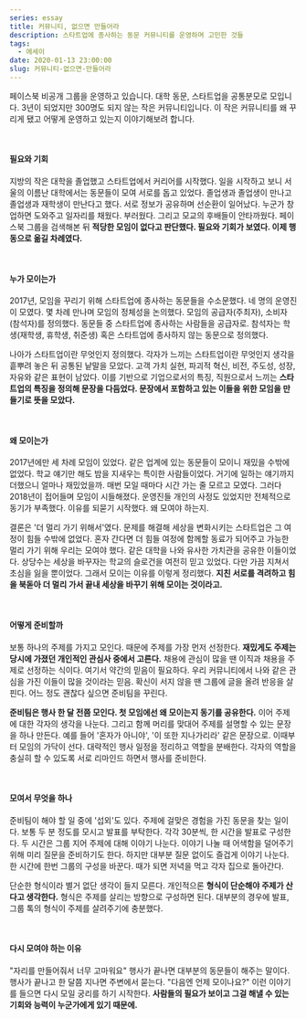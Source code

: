 ```yaml
---
series: essay
title: 커뮤니티, 없으면 만들어라
description: 스타트업에 종사하는 동문 커뮤니티를 운영하며 고민한 것들
tags:
  - 에세이
date: 2020-01-13 23:00:00
slug: 커뮤니티-없으면-만들어라
---
```


페이스북 비공개 그룹을 운영하고 있습니다. 대학 동문, 스타트업을 공통분모로 모입니다. 3년이 되었지만 300명도 되지 않는 작은 커뮤니티입니다. 이 작은 커뮤니티를 왜 꾸리게 됐고 어떻게 운영하고 있는지 이야기해보려 합니다. 

<br/>

#### 필요와 기회
지방의 작은 대학을 졸업했고 스타트업에서 커리어를 시작했다. 일을 시작하고 보니 서울의 이름난 대학에서는 동문들이 모여 서로를 돕고 있었다. 졸업생과 졸업생이 만나고 졸업생과 재학생이 만난다고 했다. 서로 정보가 공유하며 선순환이 일어났다. 누군가 창업하면 도와주고 일자리를 채웠다. 부러웠다. 그리고 모교의 후배들이 안타까웠다. 페이스북 그룹을 검색해본 뒤 **적당한 모임이 없다고 판단했다. 필요와 기회가 보였다. 이제 행동으로 옮길 차례였다.**

<br/>

#### 누가 모이는가
2017년, 모임을 꾸리기 위해 스타트업에 종사하는 동문들을 수소문했다. 네 명의 운영진이 모였다. 몇 차례 만나며 모임의 정체성을 논의했다. 모임의 공급자(주최자), 소비자(참석자)를 정의했다. 동문들 중 스타트업에 종사하는 사람들을 공급자로. 참석자는 학생(재학생, 휴학생, 취준생) 혹은 스타트업에 종사하지 않는 동문으로 정의했다. 

나아가 스타트업이란 무엇인지 정의했다. 각자가 느끼는 스타트업이란 무엇인지 생각을 흩뿌려 놓은 뒤 공통된 낱말을 모았다. 고객 가치 실현, 파괴적 혁신, 비전, 주도성, 성장, 자유와 같은 표현이 남았다. 이를 기반으로 기업으로서의 특징, 직원으로서 느끼는 **스타트업의 특징을 정의해 문장을 다듬었다. 문장에서 포함하고 있는 이들을 위한 모임을 만들기로 뜻을 모았다.** 

<br/>

#### 왜 모이는가
2017년에만 세 차례 모임이 있었다. 같은 업계에 있는 동문들이 모이니 재밌을 수밖에 없었다. 학교 얘기만 해도 밤을 지새우는 특이한 사람들이었다. 거기에 일하는 얘기까지 더했으니 얼마나 재밌었을까. 매번 모일 때마다 시간 가는 줄 모르고 모였다. 그러다 2018년이 접어들며 모임이 시들해졌다. 운영진들 개인의 사정도 있었지만 전체적으로 동기가 부족했다. 이유를 되묻기 시작했다. 왜 모여야 하는지. 

결론은 '더 멀리 가기 위해서'였다. 문제를 해결해 세상을 변화시키는 스타트업은 그 여정이 힘들 수밖에 없었다. 혼자 간다면 더 힘들 여정에 함께할 동료가 되어주고 가능한 멀리 가기 위해 우리는 모여야 했다. 같은 대학을 나와 유사한 가치관을 공유한 이들이었다. 상당수는 세상을 바꾸자는 학교의 슬로건을 여전히 믿고 있었다. 다만 가끔 지쳐서 초심을 잃을 뿐이었다. 그래서 모이는 이유를 이렇게 정리했다. **지친 서로를 격려하고 힘을 북돋아 더 멀리 가서 끝내 세상을 바꾸기 위해 모이는 것이라고.** 

<br/>

#### 어떻게 준비할까
보통 하나의 주제를 가지고 모인다. 때문에 주제를 가장 먼저 선정한다. **재밌게도 주제는 당시에 가졌던 개인적인 관심사 중에서 고른다.** 채용에 관심이 많을 땐 이직과 채용을 주제로 선정하는 식이다. 여기서 약간의 믿음이 필요하다. 우리 커뮤니티에서 나와 같은 관심을 가진 이들이 많을 것이라는 믿음. 확신이 서지 않을 땐 그룹에 글을 올려 반응을 살핀다. 어느 정도 괜찮다 싶으면 준비팀을 꾸린다. 

**준비팀은 행사 한 달 전쯤 모인다. 첫 모임에선 왜 모이는지 동기를 공유한다.** 이어 주제에 대한 각자의 생각을 나눈다. 그리고 함께 머리를 맞대어 주제를 설명할 수 있는 문장을 하나 만든다. 예를 들어 '혼자가 아니야', '이 또한 지나가리라' 같은 문장으로. 이때부터 모임의 가닥이 선다. 대략적인 행사 일정을 정리하고 역할을 분배한다. 각자의 역할을 충실히 할 수 있도록 서로 리마인드 하면서 행사를 준비한다. 

<br/>

#### 모여서 무엇을 하나
준비팀이 해야 할 일 중에 '섭외'도 있다. 주제에 걸맞은 경험을 가진 동문을 찾는 일이다. 보통 두 분 정도를 모시고 발표를 부탁한다. 각각 30분씩, 한 시간을 발표로 구성한다. 두 시간은 그룹 지어 주제에 대해 이야기 나눈다. 이야기 나눌 때 어색함을 덜어주기 위해 미리 질문을 준비하기도 한다. 하지만 대부분 질문 없이도 즐겁게 이야기 나눈다. 한 시간에 한번 그룹의 구성을 바꾼다. 때가 되면 저녁을 먹고 각자 집으로 돌아간다.

단순한 형식이라 별거 없단 생각이 들지 모른다. 개인적으론 **형식이 단순해야 주제가 산다고 생각한다.** 형식은 주제를 살리는 방향으로 구성하면 된다. 대부분의 경우에 발표, 그룹 톡의 형식이 주제를 살려주기에 충분했다. 

<br/>

#### 다시 모여야 하는 이유
"자리를 만들어줘서 너무 고마워요" 행사가 끝나면 대부분의 동문들이 해주는 말이다. 행사가 끝나고 한 달쯤 지나면 주변에서 묻는다. "다음엔 언제 모이나요?" 이런 이야기를 들으면 다시 모일 궁리를 하기 시작한다. **사람들의 필요가 보이고 그걸 해낼 수 있는 기회와 능력이 누군가에게 있기 때문에.**